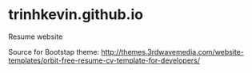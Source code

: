 # trinhkevin.github.io

Resume website

Source for Bootstap theme: 
http://themes.3rdwavemedia.com/website-templates/orbit-free-resume-cv-template-for-developers/
